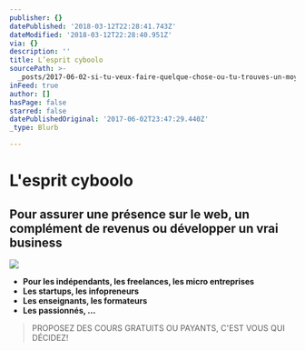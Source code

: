```yaml
---
publisher: {}
datePublished: '2018-03-12T22:28:41.743Z'
dateModified: '2018-03-12T22:28:40.951Z'
via: {}
description: ''
title: L’esprit cyboolo
sourcePath: >-
  _posts/2017-06-02-si-tu-veux-faire-quelque-chose-ou-tu-trouves-un-moyen-ou-tu.md
inFeed: true
author: []
hasPage: false
starred: false
datePublishedOriginal: '2017-06-02T23:47:29.440Z'
_type: Blurb

---
```

# L'esprit cyboolo

## Pour assurer une présence sur le web, un complément de revenus ou développer un vrai business
![](https://the-grid-user-content.s3-us-west-2.amazonaws.com/9428cfa7-8035-4366-8675-2994f284bb8b.jpg)

* **Pour les indépendants, les freelances, les micro entreprises**
* **Les startups, les infopreneurs**
* **Les enseignants, les formateurs**
* **Les passionnés, ...**

> PROPOSEZ DES COURS GRATUITS OU PAYANTS, C'EST VOUS QUI DÉCIDEZ!